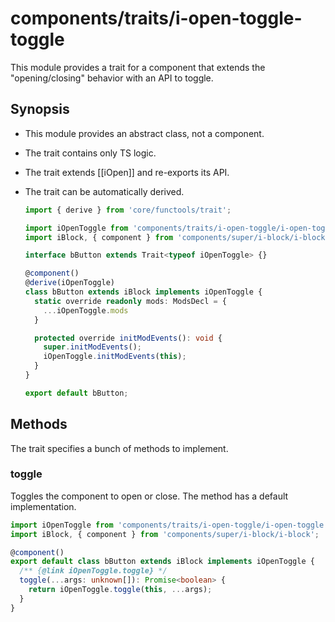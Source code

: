 # components/traits/i-open-toggle-toggle

This module provides a trait for a component that extends the "opening/closing" behavior with an API to toggle.

## Synopsis

* This module provides an abstract class, not a component.

* The trait contains only TS logic.

* The trait extends [[iOpen]] and re-exports its API.

* The trait can be automatically derived.

  ```typescript
  import { derive } from 'core/functools/trait';

  import iOpenToggle from 'components/traits/i-open-toggle/i-open-toggle';
  import iBlock, { component } from 'components/super/i-block/i-block';

  interface bButton extends Trait<typeof iOpenToggle> {}

  @component()
  @derive(iOpenToggle)
  class bButton extends iBlock implements iOpenToggle {
    static override readonly mods: ModsDecl = {
      ...iOpenToggle.mods
    }

    protected override initModEvents(): void {
      super.initModEvents();
      iOpenToggle.initModEvents(this);
    }
  }

  export default bButton;
  ```

## Methods

The trait specifies a bunch of methods to implement.

### toggle

Toggles the component to open or close.
The method has a default implementation.

```typescript
import iOpenToggle from 'components/traits/i-open-toggle/i-open-toggle';
import iBlock, { component } from 'components/super/i-block/i-block';

@component()
export default class bButton extends iBlock implements iOpenToggle {
  /** {@link iOpenToggle.toggle} */
  toggle(...args: unknown[]): Promise<boolean> {
    return iOpenToggle.toggle(this, ...args);
  }
}
```
